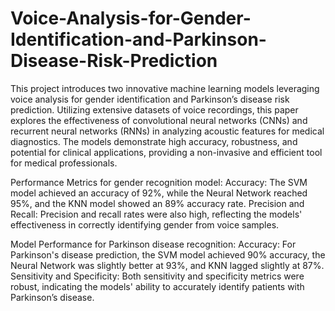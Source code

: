 # Voice-Analysis-for-Gender-Identification-and-Parkinson-Disease-Risk-Prediction
This project introduces two innovative machine learning models leveraging voice analysis for gender identification and Parkinson’s disease risk prediction. Utilizing extensive datasets of voice recordings, this paper explores the effectiveness of convolutional neural networks (CNNs) and recurrent neural networks (RNNs) in analyzing acoustic features for medical diagnostics. The models demonstrate high accuracy, robustness, and potential for clinical applications, providing a non-invasive and efficient tool for medical professionals.

Performance Metrics for gender recognition model: 
Accuracy: 
The SVM model achieved an accuracy of 92%, while the Neural Network reached 95%, and the KNN model showed an 89% accuracy rate.
Precision and Recall: 
Precision and recall rates were also high, reflecting the models' effectiveness in correctly identifying gender from voice samples.

Model Performance for Parkinson disease recognition:
Accuracy: 
For Parkinson's disease prediction, the SVM model achieved 90% accuracy, the Neural Network was slightly better at 93%, and KNN lagged slightly at 87%.
Sensitivity and Specificity: 
Both sensitivity and specificity metrics were robust, indicating the models' ability to accurately identify patients with Parkinson’s disease.






